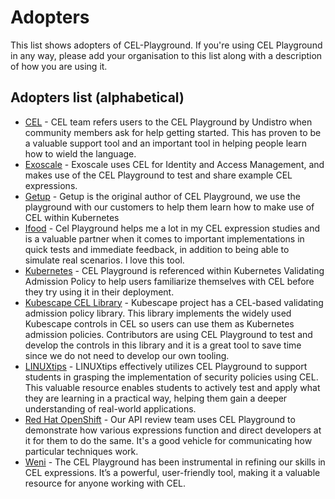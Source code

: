 # Adopters

This list shows adopters of CEL-Playground. If you're using CEL Playground in any way, please add your organisation to this list along with a description of how you are using it.

## Adopters list (alphabetical)

* [CEL](https://cel.dev) - CEL team refers users to the CEL Playground by Undistro when community members ask for help getting started. This has proven to be a valuable support tool and an important tool in helping people learn how to wield the language.
* [Exoscale](https://exoscale.com) - Exoscale uses CEL for Identity and Access Management, and makes use of the CEL Playground to test and share example CEL expressions.
* [Getup](https://getup.io) - Getup is the original author of CEL Playground, we use the playground with our customers to help them learn how to make use of CEL within Kubernetes
* [Ifood](https://www.ifood.com.br/) - Cel Playground helps me a lot in my CEL expression studies and is a valuable partner when it comes to important implementations in quick tests and immediate feedback, in addition to being able to simulate real scenarios. I love this tool.
* [Kubernetes](https://kubernetes.io/docs/reference/access-authn-authz/validating-admission-policy) - CEL Playground is referenced within Kubernetes Validating Admission Policy to help users familiarize themselves with CEL before they try using it in their deployment.
* [Kubescape CEL Library](https://github.com/kubescape/cel-admission-library) - Kubescape project has a CEL-based validating admission policy library. This library implements the widely used Kubescape controls in CEL so users can use them as Kubernetes admission policies. Contributors are using CEL Playground to test and develop the controls in this library and it is a great tool to save time since we do not need to develop our own tooling.
* [LINUXtips](https://linuxtips.io) - LINUXtips effectively utilizes CEL Playground to support students in grasping the implementation of security policies using CEL. This valuable resource enables students to actively test and apply what they are learning in a practical way, helping them gain a deeper understanding of real-world applications.
* [Red Hat OpenShift](https://www.redhat.com/en/technologies/cloud-computing/openshift) - Our API review team uses CEL Playground to demonstrate how various expressions function and direct developers at it for them to do the same. It's a good vehicle for communicating how particular techniques work.
* [Weni](https://weni.ai/) - The CEL Playground has been instrumental in refining our skills in CEL expressions. It’s a powerful, user-friendly tool, making it a valuable resource for anyone working with CEL.

